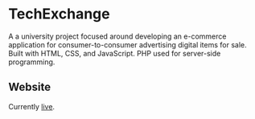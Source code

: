 # TechExchange
A a university project focused around developing an e-commerce application for consumer-to-consumer advertising digital items for sale. Built with HTML, CSS, and JavaScript. PHP used for server-side programming.

## Website
Currently [live](http://stpierrb.myweb.cs.uwindsor.ca/tech-exchange/).
